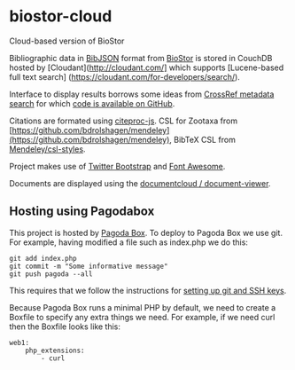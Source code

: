 biostor-cloud
=============

Cloud-based version of BioStor

Bibliographic data in [BibJSON](http://www.bibjson.org/) format from [BioStor](http://biostor.org) is stored in CouchDB hosted by [Cloudant](http://cloudant.com/] which supports [Lucene-based full text search] (https://cloudant.com/for-developers/search/).

Interface to display results borrows some ideas from [CrossRef metadata search](http://search.labs.crossref.org/) for which [code is available on GitHub](https://github.com/CrossRef/cr-search).

Citations are formated using [citeproc-js](https://bitbucket.org/fbennett/citeproc-js). CSL for Zootaxa from [https://github.com/bdrolshagen/mendeley](https://github.com/bdrolshagen/mendeley), BibTeX CSL from [Mendeley/csl-styles](https://github.com/Mendeley/csl-styles).

Project makes use of [Twitter Bootstrap](http://twitter.github.com/bootstrap/) and [Font Awesome](http://fortawesome.github.com/Font-Awesome/).

Documents are displayed using the [documentcloud / document-viewer](https://github.com/documentcloud/document-viewer).

Hosting using Pagodabox
-----------------------

This project is hosted by [Pagoda Box](https://pagodabox.com/). To deploy to Pagoda Box we use git. For example, having modified a file such as index.php we do this:

    git add index.php
    git commit -m "Some informative message"
    git push pagoda --all
    
This requires that we follow the instructions for [setting up git and SSH keys](http://help.pagodabox.com/customer/portal/articles/200927).

Because Pagoda Box runs a minimal PHP by default, we need to create a Boxfile to specify any extra things we need. For example, if we need curl then the Boxfile looks like this:

    web1:
        php_extensions:
            - curl



